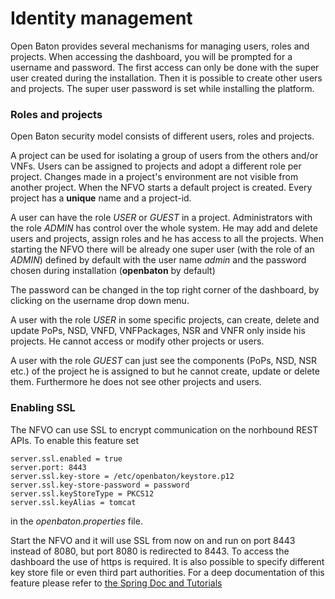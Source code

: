 # Identity management

Open Baton provides several mechanisms for managing users, roles and projects. When accessing the dashboard, you will be prompted for a username and password. 
The first access can only be done with the super user created during the installation. Then it is possible to create other users and projects. The super user password is set while installing the platform.

### Roles and projects

Open Baton security model consists of different users, roles and projects.

A project can be used for isolating a group of users from the others and/or VNFs. Users can be assigned to projects and adopt a different role per project. Changes made in a project's environment are not visible from another project. 
When the NFVO starts a default project is created. Every project has a **unique** name and a project-id.  

A user can have the role *USER* or *GUEST* in a project. Administrators with the role *ADMIN* has control over the whole system. He may add and delete users and projects, assign roles and he has access to all the projects. When starting the NFVO there will be already one super user (with the role of an *ADMIN*) defined by default with the user name *admin* and the password chosen during installation (**openbaton** by default)

The password can be changed in the top right corner of the dashboard, by clicking on the username drop down menu.

A user with the role *USER* in some specific projects, can create, delete and update PoPs, NSD, VNFD, VNFPackages, NSR and VNFR only inside his projects. He cannot access or modify other projects or users.

A user with the role *GUEST* can just see the components (PoPs, NSD, NSR etc.) of the project he is assigned to but he cannot create, update or delete them. Furthermore he does not see other projects and users.

### Enabling SSL

The NFVO can use SSL to encrypt communication on the norhbound REST APIs. To enable this feature set

```properties
server.ssl.enabled = true
server.port: 8443
server.ssl.key-store = /etc/openbaton/keystore.p12
server.ssl.key-store-password = password
server.ssl.keyStoreType = PKCS12
server.ssl.keyAlias = tomcat
```
in the *openbaton.properties* file.  

Start the NFVO and it will use SSL from now on and run on port 8443 instead of 8080, but port 8080 is redirected to 8443. To access the dashboard the use of https is required.
It is also possible to specify different key store file or even third part authorities. For a deep documentation of this feature please refer to [the Spring Doc and Tutorials](https://spring.io/guides/tutorials/bookmarks/)

<!---
Script for open external links in a new tab
-->
<script type="text/javascript" charset="utf-8">
      // Creating custom :external selector
      $.expr[':'].external = function(obj){
          return !obj.href.match(/^mailto\:/)
                  && (obj.hostname != location.hostname);
      };
      $(function(){
        $('a:external').addClass('external');
        $(".external").attr('target','_blank');
      })
</script>
